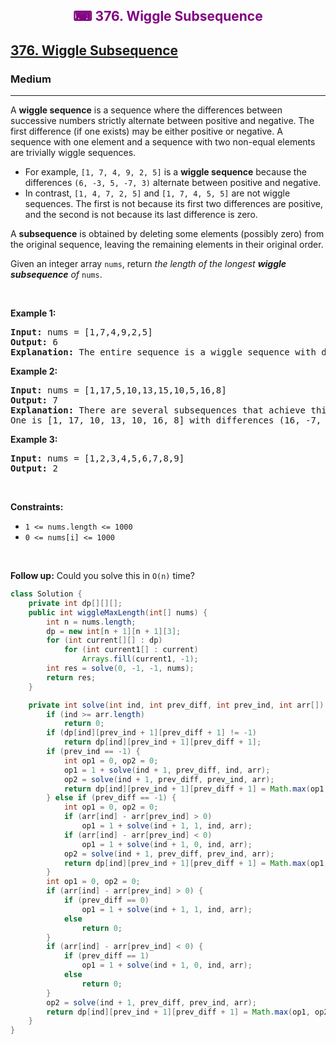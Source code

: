 <div align = "center">
<h style = "margin-bottom: 0px; margin-top: 0px; color : purple;" align = "center" class = "header">

## ⌨ 376. Wiggle Subsequence

</h>
</div>

<h2><a href="https://leetcode.com/problems/wiggle-subsequence" target = "_blank">376. Wiggle Subsequence</a></h2><h3>Medium</h3><hr><p>A <strong>wiggle sequence</strong> is a sequence where the differences between successive numbers strictly alternate between positive and negative. The first difference (if one exists) may be either positive or negative. A sequence with one element and a sequence with two non-equal elements are trivially wiggle sequences.</p>

<ul>
	<li>For example, <code>[1, 7, 4, 9, 2, 5]</code> is a <strong>wiggle sequence</strong> because the differences <code>(6, -3, 5, -7, 3)</code> alternate between positive and negative.</li>
	<li>In contrast, <code>[1, 4, 7, 2, 5]</code> and <code>[1, 7, 4, 5, 5]</code> are not wiggle sequences. The first is not because its first two differences are positive, and the second is not because its last difference is zero.</li>
</ul>

<p>A <strong>subsequence</strong> is obtained by deleting some elements (possibly zero) from the original sequence, leaving the remaining elements in their original order.</p>

<p>Given an integer array <code>nums</code>, return <em>the length of the longest <strong>wiggle subsequence</strong> of </em><code>nums</code>.</p>

<p>&nbsp;</p>
<p><strong class="example">Example 1:</strong></p>

<pre>
<strong>Input:</strong> nums = [1,7,4,9,2,5]
<strong>Output:</strong> 6
<strong>Explanation:</strong> The entire sequence is a wiggle sequence with differences (6, -3, 5, -7, 3).
</pre>

<p><strong class="example">Example 2:</strong></p>

<pre>
<strong>Input:</strong> nums = [1,17,5,10,13,15,10,5,16,8]
<strong>Output:</strong> 7
<strong>Explanation:</strong> There are several subsequences that achieve this length.
One is [1, 17, 10, 13, 10, 16, 8] with differences (16, -7, 3, -3, 6, -8).
</pre>

<p><strong class="example">Example 3:</strong></p>

<pre>
<strong>Input:</strong> nums = [1,2,3,4,5,6,7,8,9]
<strong>Output:</strong> 2
</pre>

<p>&nbsp;</p>
<p><strong>Constraints:</strong></p>

<ul>
	<li><code>1 &lt;= nums.length &lt;= 1000</code></li>
	<li><code>0 &lt;= nums[i] &lt;= 1000</code></li>
</ul>

<p>&nbsp;</p>
<p><strong>Follow up:</strong> Could you solve this in <code>O(n)</code> time?</p>

```java
class Solution {
    private int dp[][][];
    public int wiggleMaxLength(int[] nums) {
        int n = nums.length;
        dp = new int[n + 1][n + 1][3];
        for (int current[][] : dp)
            for (int current1[] : current)
                Arrays.fill(current1, -1);
        int res = solve(0, -1, -1, nums);
        return res;
    }

    private int solve(int ind, int prev_diff, int prev_ind, int arr[]) {
        if (ind >= arr.length)
            return 0;
        if (dp[ind][prev_ind + 1][prev_diff + 1] != -1)
            return dp[ind][prev_ind + 1][prev_diff + 1];
        if (prev_ind == -1) {
            int op1 = 0, op2 = 0;
            op1 = 1 + solve(ind + 1, prev_diff, ind, arr);
            op2 = solve(ind + 1, prev_diff, prev_ind, arr);
            return dp[ind][prev_ind + 1][prev_diff + 1] = Math.max(op1, op2);
        } else if (prev_diff == -1) {
            int op1 = 0, op2 = 0;
            if (arr[ind] - arr[prev_ind] > 0)
                op1 = 1 + solve(ind + 1, 1, ind, arr);
            if (arr[ind] - arr[prev_ind] < 0)
                op1 = 1 + solve(ind + 1, 0, ind, arr);
            op2 = solve(ind + 1, prev_diff, prev_ind, arr);
            return dp[ind][prev_ind + 1][prev_diff + 1] = Math.max(op1, op2);
        }
        int op1 = 0, op2 = 0;
        if (arr[ind] - arr[prev_ind] > 0) {
            if (prev_diff == 0)
                op1 = 1 + solve(ind + 1, 1, ind, arr);
            else
                return 0;
        }
        if (arr[ind] - arr[prev_ind] < 0) {
            if (prev_diff == 1)
                op1 = 1 + solve(ind + 1, 0, ind, arr);
            else
                return 0;
        }
        op2 = solve(ind + 1, prev_diff, prev_ind, arr);
        return dp[ind][prev_ind + 1][prev_diff + 1] = Math.max(op1, op2);
    }
}
```
